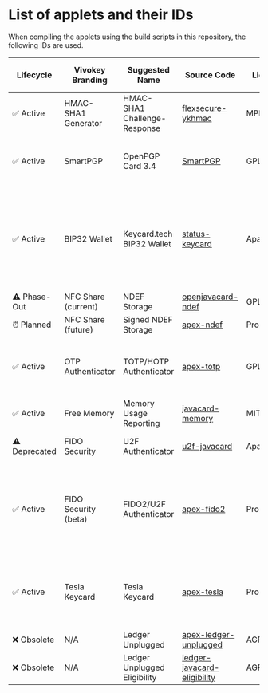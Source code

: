 # List of applets and their IDs

When compiling the applets using the build scripts in this repository, the following IDs are used.

| Lifecycle     | Vivokey Branding     | Suggested Name               | Source Code                                                                            | License     | Vivokey Fidesmo App ID | CAP Package ID             | Industry Standard AID(s)           | CAP Encoded AID(s)                 | Fidesmo Deployed AID(s)            | Notes on the AID(s) |
| ------------- | -------------------- | ---------------------------- | -------------------------------------------------------------------------------------- | ----------- | ---------------------- | -------------------------- | ---------------------------------- | ---------------------------------- | ---------------------------------- | ------------------- | 
| ✅ Active     | HMAC-SHA1 Generator  | HMAC-SHA1 Challenge-Response | [flexsecure-ykhmac](https://github.com/DangerousThings/flexsecure-ykhmac)              | MPL v2      | `2f2e363b`             | `A00000052720`             | `A000000527200101`                 | `A000000527200101`                 | `A000000527200101`                 | None |
| ✅ Active     | SmartPGP             | OpenPGP Card 3.4             | [SmartPGP](https://github.com/ANSSI-FR/SmartPGP)                                       | GPL v2      | `30c2ea30`             | `D27600012401`             | `D27600012401XXXXYYYYZZZZZZZZ0000` | `D276000124010304000A000000000000` | `D276000124010304000A000000000000` | Vivokey uses the `000A` OpenPGP card vendor identifier. |
| ✅ Active     | BIP32 Wallet         | Keycard.tech BIP32 Wallet    | [status-keycard](https://github.com/status-im/status-keycard)                          | Apache v2   | `38ea914a`             | `A0000008040001`           | `A0000008040001[01,02,03]`         | `A0000008040001[01,02,03]`         | `A0000008040001[01,03]01`          | Only the Keycard and Cash applet are deployed, the NDEF integration is skipped. Trailing `01` due to legacy configuration. |
| ⚠️ Phase-Out  | NFC Share (current)  | NDEF Storage                 | [openjavacard-ndef](https://github.com/OpenJavaCard/openjavacard-ndef)                 | GPL v3      | `61b4b03d`             | `D276000085`               | `D2760000850101`                   | `D2760000850101`                   | `D2760000850101`                   | None |
| ⏰️ Planned    | NFC Share (future)   | Signed NDEF Storage          | [apex-ndef](https://github.com/VivoKey/apex-ndef)                                      | Proprietary | `61b4b03d`             | `D27600008501`             | `D2760000850101`                   | `D2760000850101`                   | TBD                                | TBD |
| ✅ Active     | OTP Authenticator    | TOTP/HOTP Authenticator      | [apex-totp](https://github.com/VivoKey/apex-totp)                                      | GPL v3      | `61fc54d5`             | `A00000052721010141504558` | `A0000005272101`                   | `A0000005272101014150455801`       | `A0000005272101014150455801`       | Trailing `014150455801` is used to detect Vivokey deployments. | 
| ✅ Active     | Free Memory          | Memory Usage Reporting       | [javacard-memory](https://github.com/DangerousThings/javacard-memory)                  | MIT         | `99848a60`             | `A0000008466D656D6F7279`   | N/A                                | `A0000008466D656D6F727901`         | `A0000008466D656D6F727901`         | Vivokey-owned Fidesmo AID |
| ⚠️ Deprecated | FIDO Security        | U2F Authenticator            | [u2f-javacard](https://github.com/darconeous/u2f-javacard)                             | Apache v2   | `cc68e88c`             | `A0000006472F0001`         | `A0000006472F0001`                 | `A0000006472F000101`               | `A0000006472F000101`               | Trailing `01` to differentiate from CAP ID. |
| ✅ Active     | FIDO Security (beta) | FIDO2/U2F Authenticator      | [apex-fido2](https://github.com/VivoKey/apex-fido2)                                    | Proprietary | `cc68e88c`             | `A0000006472F0001`         | `A0000006472F0001`                 | `A0000006472F000101`               | `A0000006472F000102`               | Trailing `02` to differentiate from CAP ID, `02` is used to differentiate from U2F (deprecated detection mechanism) |
| ✅ Active     | Tesla Keycard        | Tesla Keycard                | [apex-tesla](https://github.com/VivoKey/apex-tesla)                                    | Proprietary | `e819c674`             | `7465736C614C6F676963`     | `7465736C614C6F67696330303201`     | `7465736C614C6F67696330303201`     | `F465736C614C6F67696330303201`     | Unknown why the encoded AID is different from the actually used one. |
| ❌ Obsolete   | N/A                  | Ledger Unplugged             | [apex-ledger-unplugged](https://github.com/VivoKey/apex-ledger-unplugged)              | AGPL v3     | N/A                    | `FF4C4547522E57414C543031` | `FF4C4547522E57414C5430312E493031` | `FF4C4547522E57414C5430312E493031` | N/A                                | N/A |
| ❌ Obsolete   | N/A                  | Ledger Unplugged Eligibility | [ledger-javacard-eligibility](https://github.com/LedgerHQ/ledger-javacard-eligibility) | AGPL v3     | N/A                    | `FF4C4547522E454C49473031` | `FF4C4547522E454C494730312E493031` | `FF4C4547522E454C494730312E493031` | N/A                                | N/A |
